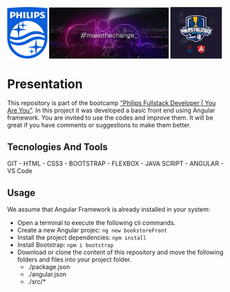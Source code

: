 
<div>
  <img src="./.img/philips-footer-logo.jpg" alt="philips-logo" width="18.5%" align-self="center" margin="0px">
  <img src="./.img/dio-make-the-change.jpg" alt="dio-logo" width="55%" align-self="center" margin="0px"> 
  <img src="./.img/PhilipsDioBootCampLogo.jpg" alt="bootcamp-logo" width="23.5%" align-self="center" margin="0px"> 
</div>

# Presentation
This repository is part of the bootcamp ["Philips Fullstack Developer | You Are You"](https://web.dio.me/home). In this project it was developed a basic front end using Angular framework. You are invited to use the codes and improve them. It will be great if you have comments or suggestions to make them better. 

## Tecnologies And Tools
GIT - HTML - CSS3 - BOOTSTRAP - FLEXBOX - JAVA SCRIPT - ANGULAR - VS Code

## Usage
We assume that Angular Framework is already installed in your system:
- Open a terminal to execute the following cli commands.
- Create a new Angular projec:
  `ng new bookstoreFront`
- Install the project dependencies:
  `npm install`
- Install Bootstrap:
  `npm i bootstrap` 
- Download or clone the content of this repository and move the following folders and files into your project folder.
  - ./package.json
  - ./angular.json
  - ./src/*
   